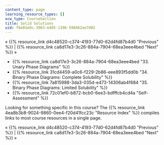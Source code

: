 ```yaml
---
content_type: page
learning_resource_types: []
ocw_type: CourseSection
title: Solid Solutions
uid: f6e01e0c-3963-e495-1396-598462ae7d02
---
```


« {{% resource_link d4c48520-c374-4193-77d0-62d4fd87b4d0 "Previous" %}} | {{% resource_link ca8d17e3-3c26-884a-7904-68ea3eee4bed "Next" %}} »

*   {{% resource_link ca8d17e3-3c26-884a-7904-68ea3eee4bed "33\. Unary Phase Diagrams" %}}
*   {{% resource_link 31cd4459-a0c6-f229-2b86-eee893f5dd0b "34\. Binary Phase Diagrams: Complete Solubility" %}}
*   {{% resource_link 7a815988-3da3-035d-e473-14306ab4f684 "35\. Binary Phase Diagrams: Limited Solubility" %}}
*   {{% resource_link 72c01ef0-b872-bcb0-6ee3-bdfffcb4cd4a "Self-Assessment" %}}

Looking for something specific in this course? The {{% resource_link 4ea8b3b8-9024-9860-0ee4-f20d41fcc23c "Resource Index" %}} compiles links to most course resources in a single page.

« {{% resource_link d4c48520-c374-4193-77d0-62d4fd87b4d0 "Previous" %}} | {{% resource_link ca8d17e3-3c26-884a-7904-68ea3eee4bed "Next" %}} »